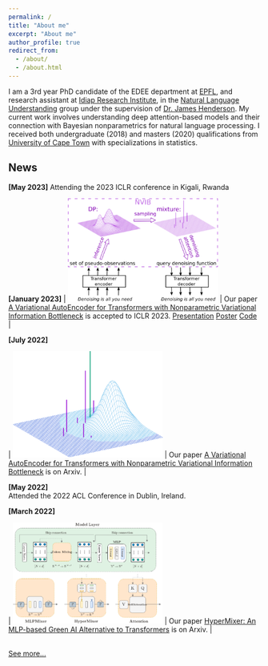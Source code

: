 ```yaml
---
permalink: /
title: "About me"
excerpt: "About me"
author_profile: true
redirect_from: 
  - /about/
  - /about.html
---
```


I am a 3rd year PhD candidate of the EDEE department at [EPFL](https://www.epfl.ch/en/), and research assistant at [Idiap Research Institute](https://www.idiap.ch/en), in the [Natural Language Understanding](https://www.idiap.ch/en/scientific-research/natural-language-understanding) group under the supervision of [Dr. James Henderson](https://www.idiap.ch/~jhenderson/). My current work involves understanding deep attention-based models and their connection with Bayesian nonparametrics for natural language processing. I received both undergraduate (2018) and masters (2020) qualifications from [University of Cape Town](https://www.uct.ac.za/) with specializations in statistics. 

## News

**[May 2023]**
Attending the 2023 ICLR conference in Kigali, Rwanda

**[January 2023]**
| <img src="images/nvae_v3.1.png" style="max-width:300px;"> | Our paper [A Variational AutoEncoder for Transformers with Nonparametric Variational Information Bottleneck](https://openreview.net/forum?id=6QkjC_cs03X) is accepted to ICLR 2023. [Presentation](https://recorder-v3.slideslive.com/?share=80761&s=e8bb4385-32e5-4984-8a94-fb8d28775523) [Poster](https://FJFehr.github.io/files/images/NVIB_Poster.pdf) [Code](https://github.com/idiap/nvib)  |

**[July 2022]**   

| <img src="images/denoising_1_crop.png" style="max-width:300px;"> | Our paper [A Variational AutoEncoder for Transformers with Nonparametric Variational Information Bottleneck](https://arxiv.org/abs/2207.13529) is on Arxiv. |

**[May 2022]**   
Attended the 2022 ACL Conference in Dublin, Ireland.

**[March 2022]**

| <img src="images/HypermixerV5.drawio.png" style="max-width:300px;"> | Our paper [HyperMixer: An MLP-based Green AI Alternative to Transformers](https://arxiv.org/abs/2203.03691) is on Arxiv. |



<br>
<a href="{{ site.url }}/updates"> See more... </a>
